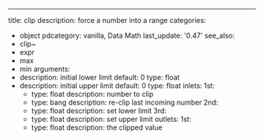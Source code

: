 ---
title: clip
description: force a number into a range
categories:
- object
pdcategory: vanilla, Data Math
last_update: '0.47'
see_also:
- clip~
- expr
- max
- min
arguments:
- description: initial lower limit 
  default: 0
  type: float
- description: initial upper limit 
  default: 0
  type: float
inlets:
  1st:
  - type: float
    description: number to clip
  - type: bang
    description: re-clip last incoming number
  2nd:
  - type: float
    description: set lower limit
  3rd:
  - type: float
    description: set upper limit
outlets:
  1st:
  - type: float
    description: the clipped value


